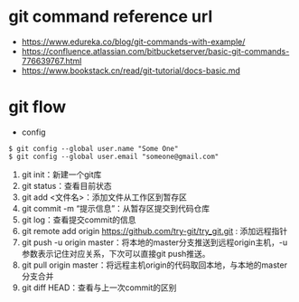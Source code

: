 # git command reference url
  - https://www.edureka.co/blog/git-commands-with-example/
  - https://confluence.atlassian.com/bitbucketserver/basic-git-commands-776639767.html
  - https://www.bookstack.cn/read/git-tutorial/docs-basic.md
# git flow 
  - config
  ```
  $ git config --global user.name "Some One"
  $ git config --global user.email "someone@gmail.com"
  ```
  1. git init：新建一个git库
  2. git status：查看目前状态
  3. git add <文件名>：添加文件从工作区到暂存区
  4. git commit -m “提示信息”：从暂存区提交到代码仓库
  5. git log：查看提交commit的信息
  6.  git remote add origin https://github.com/try-git/try_git.git : 添加远程指针
  7. git push -u origin master：将本地的master分支推送到远程origin主机，-u参数表示记住对应关系，下次可以直接git push推送。
  8. git pull origin master：将远程主机origin的代码取回本地，与本地的master分支合并
  9. git diff HEAD：查看与上一次commit的区别
  
